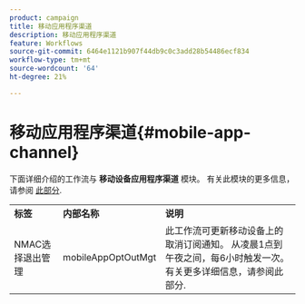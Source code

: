 ```yaml
---
product: campaign
title: 移动应用程序渠道
description: 移动应用程序渠道
feature: Workflows
source-git-commit: 6464e1121b907f44db9c0c3add28b54486ecf834
workflow-type: tm+mt
source-wordcount: '64'
ht-degree: 21%

---
```



# 移动应用程序渠道{#mobile-app-channel}

下面详细介绍的工作流与 **移动设备应用程序渠道** 模块。 有关此模块的更多信息，请参阅 [此部分](../../v8/send/push.md).

<table> 
 <tbody> 
  <tr> 
   <td> <strong>标签</strong><br /> </td> 
   <td> <strong>内部名称</strong><br /> </td> 
   <td> <strong>说明</strong><br /> </td> 
  </tr> 
  <tr> 
   <td> <span class="uicontrol">NMAC选择退出管理</span> <br /> </td> 
   <td> <span class="uicontrol">mobileAppOptOutMgt</span> <br /> </td> 
   <td> 此工作流可更新移动设备上的取消订阅通知。 从凌晨1点到午夜之间，每6小时触发一次。 有关更多详细信息，请参阅此部分</a>.<br /> </td> 
  </tr> 
 </tbody> 
</table>

